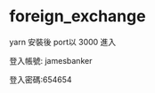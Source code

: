 # foreign_exchange
<p><p>yarn 安裝後 port以 3000 進入</p>
<p>登入帳號: jamesbanker</p></p>
<p> 登入密碼:654654 </p>
